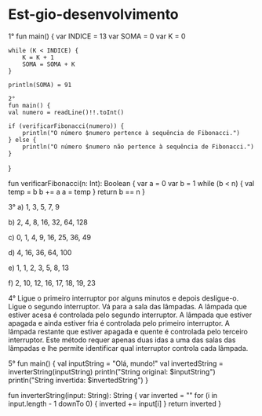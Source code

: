 # Est-gio-desenvolvimento
1° 
fun main() {
    var INDICE = 13
    var SOMA = 0
    var K = 0

    while (K < INDICE) {
        K = K + 1
        SOMA = SOMA + K
    }

    println(SOMA) = 91 

    2°
    fun main() {
    val numero = readLine()!!.toInt()

    if (verificarFibonacci(numero)) {
        println("O número $numero pertence à sequência de Fibonacci.")
    } else {
        println("O número $numero não pertence à sequência de Fibonacci.")
    }
}

fun verificarFibonacci(n: Int): Boolean {
    var a = 0
    var b = 1
    while (b < n) {
        val temp = b
        b += a
        a = temp
    }
    return b == n
}

3°
a) 1, 3, 5, 7, 9

b) 2, 4, 8, 16, 32, 64, 128

c) 0, 1, 4, 9, 16, 25, 36, 49

d) 4, 16, 36, 64, 100

e) 1, 1, 2, 3, 5, 8, 13

f) 2, 10, 12, 16, 17, 18, 19, 23

4°
Ligue o primeiro interruptor por alguns minutos e depois desligue-o.
Ligue o segundo interruptor.
Vá para a sala das lâmpadas.
A lâmpada que estiver acesa é controlada pelo segundo interruptor.
A lâmpada que estiver apagada e ainda estiver fria é controlada pelo primeiro interruptor.
A lâmpada restante que estiver apagada e quente é controlada pelo terceiro interruptor.
Este método requer apenas duas idas a uma das salas das lâmpadas e lhe permite identificar qual interruptor controla cada lâmpada.

5°
fun main() {
    val inputString = "Olá, mundo!"
    val invertedString = inverterString(inputString)
    println("String original: $inputString")
    println("String invertida: $invertedString")
}

fun inverterString(input: String): String {
    var inverted = ""
    for (i in input.length - 1 downTo 0) {
        inverted += input[i]
    }
    return inverted
}
